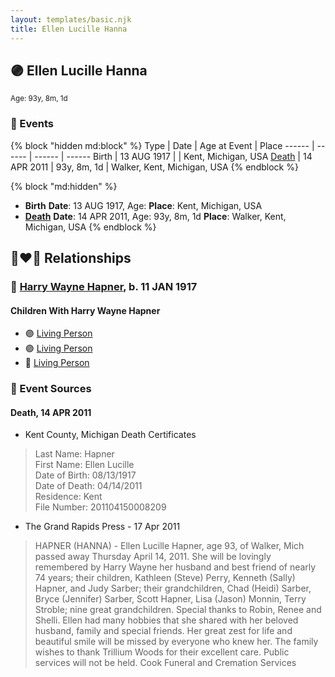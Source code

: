 ```yaml
---
layout: templates/basic.njk
title: Ellen Lucille Hanna
---
```

## 🟣 Ellen Lucille Hanna
<small>Age: 93y, 8m, 1d</small>

### 📆 Events

{% block "hidden md:block" %}
Type | Date | Age at Event | Place
------ | ------ | ------ | ------
Birth | 13 AUG 1917 |  | Kent, Michigan, USA
[Death](#event-event-4) | 14 APR 2011 | 93y, 8m, 1d | Walker, Kent, Michigan, USA
{% endblock %}

{% block "md:hidden" %}
- **Birth**
**Date**: 13 AUG 1917, Age:
**Place**: Kent, Michigan, USA
- **[Death](#event-event-4)**
**Date**: 14 APR 2011, Age: 93y, 8m, 1d
**Place**: Walker, Kent, Michigan, USA
{% endblock %}

## 👩‍❤️‍👨 Relationships

### 🔵 [Harry Wayne Hapner](/people/9/97595740), b. 11 JAN 1917

#### Children With Harry Wayne Hapner
* 🟣 [Living Person](/people/6/61459971)
* 🟣 [Living Person](/people/2/28777806)
* 🔵 [Living Person](/people/9/94321954)
### 📰 Event Sources

#### <a id="event-event-4"></a> Death, 14 APR 2011
* Kent County, Michigan Death Certificates
>   
  > Last Name: Hapner  
  > First Name: Ellen Lucille  
  > Date of Birth: 08/13/1917  
  > Date of Death: 04/14/2011  
  > Residence: Kent  
  > File Number: 201104150008209
* The Grand Rapids Press  - 17 Apr 2011
>   
  > HAPNER (HANNA) - Ellen Lucille Hapner, age 93, of Walker, Mich passed away Thursday April 14, 2011. She will be lovingly remembered by Harry Wayne her husband and best friend of nearly 74 years; their children, Kathleen (Steve) Perry, Kenneth (Sally) Hapner, and Judy Sarber; their grandchildren, Chad (Heidi) Sarber, Bryce (Jennifer) Sarber, Scott Hapner, Lisa (Jason) Monnin, Terry Stroble; nine great grandchildren. Special thanks to Robin, Renee and Shelli. Ellen had many hobbies that she shared with her beloved husband, family and special friends. Her great zest for life and beautiful smile will be missed by everyone who knew her. The family wishes to thank Trillium Woods for their excellent care. Public services will not be held. Cook Funeral and Cremation Services

